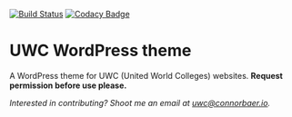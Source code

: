 [![Build Status](https://travis-ci.org/uwc/uwc-wordpress.svg?branch=development)](https://travis-ci.org/uwc/uwc-wordpress)
[![Codacy Badge](https://api.codacy.com/project/badge/Grade/c8129049d7374429b9fa6c88fff60376)](https://www.codacy.com/app/connor_baer/uwc-wordpress)


# UWC WordPress theme
A WordPress theme for UWC (United World Colleges) websites. **Request permission before use please.**

*Interested in contributing? Shoot me an email at uwc@connorbaer.io.*
